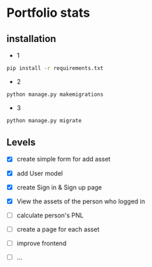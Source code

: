 # Portfolio stats

## installation

- 1
```bash
pip install -r requirements.txt
```

- 2
```bash
python manage.py makemigrations
```

- 3
```bash
python manage.py migrate
```

## Levels
 
- [x] create simple form for add asset
- [x] add User model
- [x] create Sign in & Sign up page
- [x] View the assets of the person who logged in
- [ ] calculate person's PNL
- [ ] create a page for each asset
- [ ] improve frontend
- [ ] ...
 

